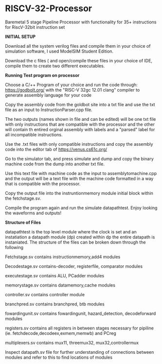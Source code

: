 # RISCV-32-Processor

Baremetal 5 stage Pipeline Processor with functionality for 35+ instructions for RiscV-32bit instruction set

**INITIAL SETUP**

Download all the system verilog files and compile them in your choice of simulation software, I used ModelSIM Student Edition. 

Download the c files ( and open/compile these files in your choice of IDE, compile them to create two different executables. 

**Running Test program on processor**

Choose a C/++ Program of your choice and run the code through: https://godbolt.org/ with the "RISC-V 32gc 12.01 clang" compiler to generate assembly language for your code

Copy the assembly code from the goldbot site into a txt file and use the txt file as an input to InstructionParser.cpp file. 

The two outputs (names shown in file and can be edited) will be one txt file with only instructions that are compatible with the processor and the other will contain th entired orginal assembly with labels and a "parsed" label for all incompatible instructions.

Use the .txt files with only compatible instructions and copy the assembly code into the editor tab of https://venus.cs61c.org/

Go to the simulator tab, and press simulate and dump and copy the binary machine code from the dump into another txt file.

Use this text file with machine code as the input to assemblytomachine.cpp and the output will be a text file with the machine code formatted in a way that is compatible with the processor.

Copy the output file into the instruntionmemory module initial block within the fetchstage.sv. 

Compile the program again and run the simulate datapathtest. Enjoy looking the waveforms and outputs!

**Structure of Files**

datapathtest is the top level module where the clock is set and an instatiation a datapath module (dp) created
within dp the entire datapath is instaniated. The structure of the files can be broken down through the following

Fetchstage.sv contains instructionmemory,add4 modules 

Decodestage.sv contains-decoder, registerfile, comparator modules 

executestage.sv contains ALU, PCadder modules

memorystage.sv contains datamemory,cache modules

controller.sv contains controller module

branchpred.sv contains branchpred, btb modules

fowardingunit.sv contains fowardingunit, hazard_detection, decodeforward modules

registers.sv contains all registers in between stages necessary for pipiline (ie. fetchdecode,decodeex,exmem,memwb) and PCreg

multiplexers.sv contains mux11, threemux32, mux32,controllermux

Inspect datapath.sv file for further understanding of connections between modules and refer to this to find locations of modules



